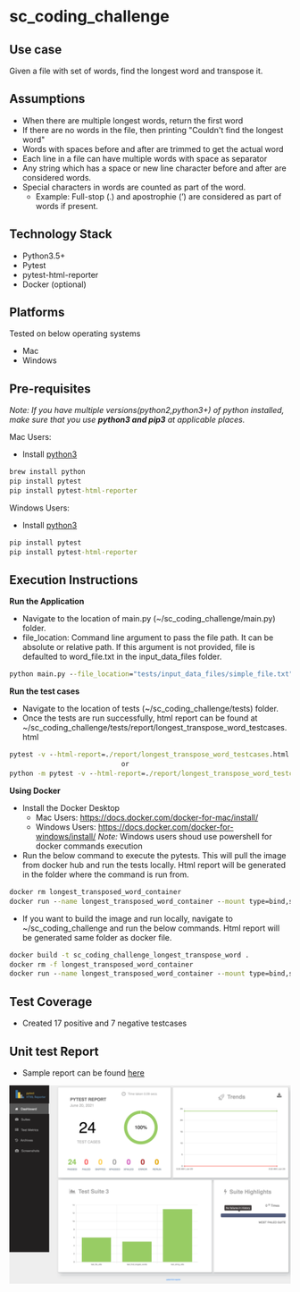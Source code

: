 # sc_coding_challenge

## Use case
Given a file with set of words, find the longest word and transpose it.

## Assumptions
- When there are multiple longest words, return the first word
- If there are no words in the file, then printing "Couldn't find the longest word"
- Words with spaces before and after are trimmed to get the actual word
- Each line in a file can have multiple words with space as separator
- Any string which has a space or new line character before and after are considered words. 
- Special characters in words are counted as part of the word. 
    - Example: Full-stop (.) and apostrophie (’) are considered as part of words if present.

## Technology Stack
- Python3.5+
- Pytest
- pytest-html-reporter
- Docker (optional)

## Platforms
Tested on below operating systems
- Mac
- Windows

## Pre-requisites

*Note: If you have multiple versions(python2,python3+) of python installed, make sure that you use **python3 and pip3** at applicable places.*

Mac Users:
- Install [python3](https://docs.python-guide.org/starting/install3/osx/)
```cmd
brew install python 
pip install pytest
pip install pytest-html-reporter
```
Windows Users:
- Install [python3](https://www.python.org/downloads/)
```cmd
pip install pytest
pip install pytest-html-reporter    
```

## Execution Instructions

**Run the Application**
 - Navigate to the location of main.py (~/sc_coding_challenge/main.py) folder. 
 - file_location: Command line argument to pass the file path. It can be absolute or relative path. If this argument is not provided, file is defaulted to word_file.txt in the input_data_files folder.

```cmd
python main.py --file_location="tests/input_data_files/simple_file.txt"
```

**Run the test cases**
 - Navigate to the location of tests (~/sc_coding_challenge/tests) folder. 
 - Once the tests are run successfully, html report can be found at ~/sc_coding_challenge/tests/report/longest_transpose_word_testcases.html
```cmd
pytest -v --html-report=./report/longest_transpose_word_testcases.html
                            or
python -m pytest -v --html-report=./report/longest_transpose_word_testcases.html

```
 
**Using Docker** 
- Install the Docker Desktop
    - Mac Users: https://docs.docker.com/docker-for-mac/install/
    - Windows Users: https://docs.docker.com/docker-for-windows/install/ 
*Note:* Windows users shoud use powershell for docker commands execution
- Run the below command to execute the pytests. This will pull the image from docker hub and run the tests locally. Html report will be generated in the folder where the command is run from.
```cmd
docker rm longest_transposed_word_container
docker run --name longest_transposed_word_container --mount type=bind,source=$(pwd),target=/report santoshidevata/sc_coding_challenge_longest_transpose_word
```
- If you want to build the image and run locally, navigate to ~/sc_coding_challenge and run the below commands. Html report will be generated same folder as docker file.

```cmd
docker build -t sc_coding_challenge_longest_transpose_word . 
docker rm -f longest_transposed_word_container
docker run --name longest_transposed_word_container --mount type=bind,source=$(pwd),target=/report sc_coding_challenge_longest_transpose_word    
```

## Test Coverage
- Created 17 positive and 7 negative testcases

## Unit test Report
- Sample report can be found [here](https://github.com/nityasantoshi/sc_coding_challenge/blob/master/longest_transpose_word_testcases_docker.html)

![test_report](testreport.png)